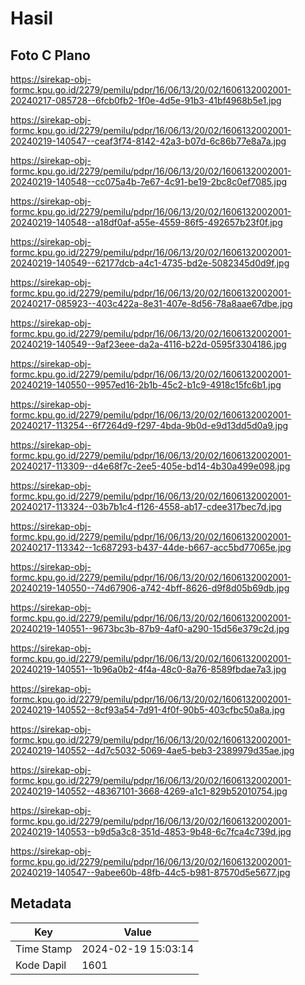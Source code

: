 # Hasil

## Foto C Plano

https://sirekap-obj-formc.kpu.go.id/2279/pemilu/pdpr/16/06/13/20/02/1606132002001-20240217-085728--6fcb0fb2-1f0e-4d5e-91b3-41bf4968b5e1.jpg

https://sirekap-obj-formc.kpu.go.id/2279/pemilu/pdpr/16/06/13/20/02/1606132002001-20240219-140547--ceaf3f74-8142-42a3-b07d-6c86b77e8a7a.jpg

https://sirekap-obj-formc.kpu.go.id/2279/pemilu/pdpr/16/06/13/20/02/1606132002001-20240219-140548--cc075a4b-7e67-4c91-be19-2bc8c0ef7085.jpg

https://sirekap-obj-formc.kpu.go.id/2279/pemilu/pdpr/16/06/13/20/02/1606132002001-20240219-140548--a18df0af-a55e-4559-86f5-492657b23f0f.jpg

https://sirekap-obj-formc.kpu.go.id/2279/pemilu/pdpr/16/06/13/20/02/1606132002001-20240219-140549--62177dcb-a4c1-4735-bd2e-5082345d0d9f.jpg

https://sirekap-obj-formc.kpu.go.id/2279/pemilu/pdpr/16/06/13/20/02/1606132002001-20240217-085923--403c422a-8e31-407e-8d56-78a8aae67dbe.jpg

https://sirekap-obj-formc.kpu.go.id/2279/pemilu/pdpr/16/06/13/20/02/1606132002001-20240219-140549--9af23eee-da2a-4116-b22d-0595f3304186.jpg

https://sirekap-obj-formc.kpu.go.id/2279/pemilu/pdpr/16/06/13/20/02/1606132002001-20240219-140550--9957ed16-2b1b-45c2-b1c9-4918c15fc6b1.jpg

https://sirekap-obj-formc.kpu.go.id/2279/pemilu/pdpr/16/06/13/20/02/1606132002001-20240217-113254--6f7264d9-f297-4bda-9b0d-e9d13dd5d0a9.jpg

https://sirekap-obj-formc.kpu.go.id/2279/pemilu/pdpr/16/06/13/20/02/1606132002001-20240217-113309--d4e68f7c-2ee5-405e-bd14-4b30a499e098.jpg

https://sirekap-obj-formc.kpu.go.id/2279/pemilu/pdpr/16/06/13/20/02/1606132002001-20240217-113324--03b7b1c4-f126-4558-ab17-cdee317bec7d.jpg

https://sirekap-obj-formc.kpu.go.id/2279/pemilu/pdpr/16/06/13/20/02/1606132002001-20240217-113342--1c687293-b437-44de-b667-acc5bd77065e.jpg

https://sirekap-obj-formc.kpu.go.id/2279/pemilu/pdpr/16/06/13/20/02/1606132002001-20240219-140550--74d67906-a742-4bff-8626-d9f8d05b69db.jpg

https://sirekap-obj-formc.kpu.go.id/2279/pemilu/pdpr/16/06/13/20/02/1606132002001-20240219-140551--9673bc3b-87b9-4af0-a290-15d56e379c2d.jpg

https://sirekap-obj-formc.kpu.go.id/2279/pemilu/pdpr/16/06/13/20/02/1606132002001-20240219-140551--1b96a0b2-4f4a-48c0-8a76-8589fbdae7a3.jpg

https://sirekap-obj-formc.kpu.go.id/2279/pemilu/pdpr/16/06/13/20/02/1606132002001-20240219-140552--8cf93a54-7d91-4f0f-90b5-403cfbc50a8a.jpg

https://sirekap-obj-formc.kpu.go.id/2279/pemilu/pdpr/16/06/13/20/02/1606132002001-20240219-140552--4d7c5032-5069-4ae5-beb3-2389979d35ae.jpg

https://sirekap-obj-formc.kpu.go.id/2279/pemilu/pdpr/16/06/13/20/02/1606132002001-20240219-140552--48367101-3668-4269-a1c1-829b52010754.jpg

https://sirekap-obj-formc.kpu.go.id/2279/pemilu/pdpr/16/06/13/20/02/1606132002001-20240219-140553--b9d5a3c8-351d-4853-9b48-6c7fca4c739d.jpg

https://sirekap-obj-formc.kpu.go.id/2279/pemilu/pdpr/16/06/13/20/02/1606132002001-20240219-140547--9abee60b-48fb-44c5-b981-87570d5e5677.jpg


## Metadata

| Key        | Value               |
| ---------- | ------------------- |
| Time Stamp | 2024-02-19 15:03:14 |
| Kode Dapil | 1601                |



